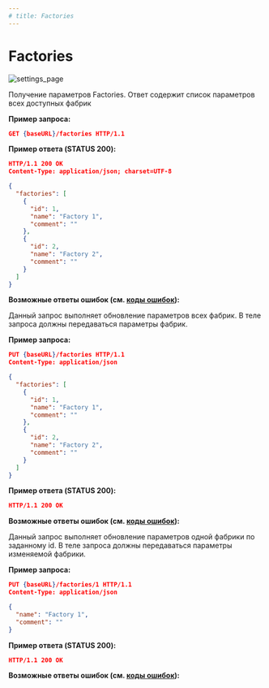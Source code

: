 ```yaml
---
# title: Factories
---
```

# Factories

![settings_page](/images/settings_page/factories.png)

<req method="get" path="/factories" isArrow>

Получение параметров Factories. Ответ содержит список параметров всех доступных фабрик

**Пример запроса:**

```json
GET {baseURL}/factories HTTP/1.1
```

**Пример ответа (STATUS 200):**

```json
HTTP/1.1 200 OK
Content-Type: application/json; charset=UTF-8

{
  "factories": [
    {
      "id": 1,
      "name": "Factory 1",
      "comment": ""
    },
    {
      "id": 2,
      "name": "Factory 2",
      "comment": ""
    }
  ]
}
```

**Возможные ответы ошибок (см. [коды ошибок](/api/v1/errors.html)):**

</req>

<!-- ********************************************************************************************************************* -->
<req method="put" path="/factories" isArrow>

Данный запрос выполняет обновление параметров всех фабрик.
В теле запроса должны передаваться параметры фабрик.

**Пример запроса:**

```json
PUT {baseURL}/factories HTTP/1.1
Content-Type: application/json

{
  "factories": [
    {
      "id": 1,
      "name": "Factory 1",
      "comment": ""
    },
    {
      "id": 2,
      "name": "Factory 2",
      "comment": ""
    }
  ]
}
```

**Пример ответа (STATUS 200):**

```json
HTTP/1.1 200 OK
```

**Возможные ответы ошибок (см. [коды ошибок](/api/v1/errors.html)):**

</req>

<!-- ********************************************************************************************************************* -->
<req method="put" path="/factories/{id}" isArrow>

Данный запрос выполняет обновление параметров одной фабрики по заданному id.
В теле запроса должны передаваться параметры изменяемой фабрики.

**Пример запроса:**

```json
PUT {baseURL}/factories/1 HTTP/1.1
Content-Type: application/json

{
  "name": "Factory 1",
  "comment": ""
}
```

**Пример ответа (STATUS 200):**

```json
HTTP/1.1 200 OK
```

**Возможные ответы ошибок (см. [коды ошибок](/api/v1/errors.html)):**

</req>